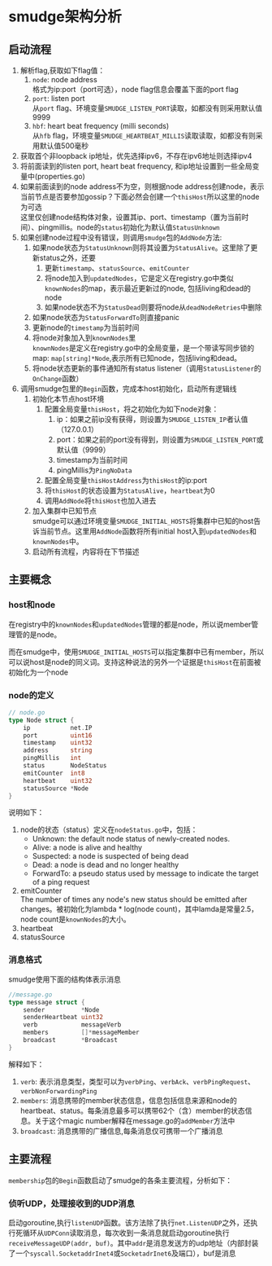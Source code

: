 # smudge架构分析
## 启动流程
1. 解析flag,获取如下flag值：  
	1. `node`: node address  
	格式为ip:port（port可选），node flag信息会覆盖下面的port flag
	1. `port`: listen port  
	从`port` flag、环境变量`SMUDGE_LISTEN_PORT`读取，如都没有则采用默认值9999
	1. `hbf`: heart beat frequency (milli seconds)  
	从`hfb` flag，环境变量`SMUDGE_HEARTBEAT_MILLIS`读取读取，如都没有则采用默认值500毫秒
1. 获取首个非loopback ip地址，优先选择ipv6，不存在ipv6地址则选择ipv4
1. 将前面读到的listen port, heart beat frequency, 和ip地址设置到一些全局变量中(properties.go)
1. 如果前面读到的node address不为空，则根据node address创建node，表示当前节点是否要参加gossip？下面必然会创建一个`thisHost`所以这里的node为可选  
这里仅创建node结构体对象，设置其ip、port、timestamp（置为当前时间）、pingmillis。node的`status`初始化为默认值`StatusUnknown`
1. 如果创建node过程中没有错误，则调用`smudge`包的`AddNode`方法:  
	1. 如果node状态为`StatusUnknown`则将其设置为`StatusAlive`。这里除了更新status之外，还要   
		1. 更新`timestamp`、`statusSource`、`emitCounter`
		1. 将node加入到`updatedNodes`，它是定义在registry.go中类似`knownNodes`的map，表示最近更新过的node, 包括living和dead的node
		1. 如果node状态不为`StatusDead`则要将node从`deadNodeRetries`中删除
	1. 如果node状态为`StatusForwardTo`则直接panic
	1. 更新node的`timestamp`为当前时间
	1. 将node对象加入到`knownNodes`里  
	`knownNodes`是定义在registry.go中的全局变量，是一个带读写同步锁的map: `map[string]*Node`,表示所有已知node，包括living和dead。
	1. 将node状态更新的事件通知所有status listener（调用`StatusListener`的`OnChange`函数）
1. 调用smudge包里的`Begin`函数，完成本host初始化，启动所有逻辑线  
	1. 初始化本节点host环境  
		1. 配置全局变量`thisHost`，将之初始化为如下node对象：  
			1. ip：如果之前ip没有获得，则设置为`SMUDGE_LISTEN_IP`者认值（127.0.0.1）
			1. port：如果之前的port没有得到，则设置为`SMUDGE_LISTEN_PORT`或默认值（9999）
			1. timestamp为当前时间
			1. pingMillis为`PingNoData`
		1. 配置全局变量`thisHostAddress`为`thisHost`的ip:port
		1. 将`thisHost`的状态设置为`StatusAlive`，`heartbeat`为0
		1. 调用`AddNode`将`thisHost`也加入进去
	1. 加入集群中已知节点  
	smudge可以通过环境变量`SMUDGE_INITIAL_HOSTS`将集群中已知的host告诉当前节点。这里用`AddNode`函数将所有initial host入到`updatedNodes`和`knownNodes`中。
	1. 启动所有流程，内容将在下节描述

## 主要概念

### host和node
在registry中的`knownNodes`和`updatedNodes`管理的都是node，所以说member管理管的是node。

而在smudge中，使用`SMUDGE_INITIAL_HOSTS`可以指定集群中已有member，所以可以说host是node的同义词。支持这种说法的另外一个证据是`thisHost`在前面被初始化为一个node

### node的定义
```go
// node.go
type Node struct {
	ip           net.IP
	port         uint16
	timestamp    uint32
	address      string
	pingMillis   int
	status       NodeStatus
	emitCounter  int8
	heartbeat    uint32
	statusSource *Node
}
```
说明如下：
1. node的状态（status）定义在`nodeStatus.go`中，包括：
	* Unknown: the default node status of newly-created nodes.
	* Alive: a node is alive and healthy
	* Suspected: a node is suspected of being dead
	* Dead: a node is dead and no longer healthy
	* ForwardTo: a pseudo status used by message to indicate the target of a ping request
1. emitCounter  
The number of times any node's new status should be emitted after changes。被初始化为lambda * log(node count)，其中lamda是常量2.5，node count是`knownNodes`的大小。
1. heartbeat  
1. statusSource  

### 消息格式
smudge使用下面的结构体表示消息
```go
//message.go
type message struct {
	sender          *Node
	senderHeartbeat uint32
	verb            messageVerb
	members         []*messageMember
	broadcast       *Broadcast
}
```
解释如下：
1. `verb`: 表示消息类型，类型可以为`verbPing`、`verbAck`、`verbPingRequest`、`verbNonForwardingPing`
1. `members`: 消息携带的member状态信息，信息包括信息来源和node的heartbeat、status。每条消息最多可以携带62个（含）member的状态信息。关于这个magic number解释在message.go的`addMember`方法中
1. `broadcast`: 消息携带的广播信息,每条消息仅可携带一个广播消息

## 主要流程
`membership`包的`Begin`函数启动了smudge的各条主要流程，分析如下：

### 侦听UDP，处理接收到的UDP消息
启动goroutine,执行`listenUDP`函数。该方法除了执行`net.ListenUDP`之外，还执行死循环从`UDPConn`读取消息，每次收到一条消息就启动goroutine执行`receiveMessageUDP(addr, buf)`。其中`addr`是消息发送方的udp地址（内部封装了一个`syscall.SocketaddrInet4`或`SocketadrInet6`及端口），buf是消息
